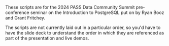 These scripts are for the 2024 PASS Data Community Summit pre-conference seminar on the Introduction to PostgreSQL put on by Ryan Booz and Grant Fritchey.

The scripts are not currently laid out in a particular order, so you'd have to have the slide deck to understand the order in which they are referenced as part of the presentation and live demos.
